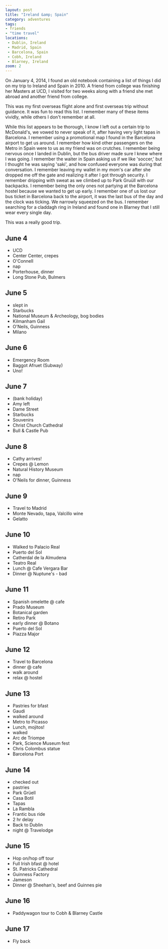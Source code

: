 ```yaml
---
layout: post
title: "Ireland &amp; Spain"
category: adventures
tags:
- friends
- "time travel"
locations:
 - Dublin, Ireland
 - Madrid, Spain
 - Barcelona, Spain
 - Cobh, Ireland
 - Blarney, Ireland
zoom: 2
---
```

<p class="lead pop-out">On January 4, 2014, I found an old notebook containing a list of things I did on my trip to Ireland and Spain in 2010. A friend from college was finishing her Masters at UCD, I visited for two weeks along with a friend she met abroad and another friend from college.</p>

This was my first overseas flight alone and first overseas trip without guidance.  It was fun to read this list. I remember many of these items vividly, while others I don't remember at all. 

While this list appears to be thorough, I know I left out a certain trip to McDonald's, we vowed to never speak of it, after having very light tapas in Barcelona. I remember using a promotional map I found in the Barcelona airport to get us around. I remember how kind other passengers on the Metro in Spain were to us as my friend was on crutches. I remember being nervous once I landed in Dublin, but the bus driver made sure I knew where I was going. I remember the waiter in Spain asking us if we like 'soccer,' but I thought he was saying 'saki', and how confused everyone was during that conversation. I remember leaving my wallet in my mom's car after she dropped me off the gate and realizing it after I got through security. I remember dripping with sweat as we climbed up to Park Gru&uuml;ll with our backpacks. I remember being the only ones not partying at the Barcelona hostel because we wanted to get up early. I remember one of us lost our bus ticket in Barcelona back to the airport, it was the last bus of the day and the clock was ticking. We narrowly squeezed on the bus. I remember searching for a claddagh ring in Ireland and found one in Blarney that I still wear every single day.

This was a really good trip.

## June 4
* UCD
* Center Center, crepes
* O'Connell
* nap
* Porterhouse, dinner
* Long Stone Pub, Bulmers

## June 5
* slept in
* Starbucks
* National Museum &amp; Archeology, bog bodies
* Kilmanham Gail
* O'Neils, Guinness
* Milano

## June 6
* Emergency Room
* Baggot Afruet (Subway)
* Uno!

## June 7
* (bank holiday)
* Amy left
* Dame Street
* Starbucks
* Souvenirs
* Christ Church Cathedral
* Bull &amp; Castle Pub

## June 8
* Cathy arrives!
* Crepes @ Lemon
* Natural History Museum
* nap
* O'Neils for dinner, Guinness

## June 9
* Travel to Madrid
* Monte Nevado, tapa, Valcillo wine
* Gelatto

## June 10
* Walked to Palacio Real
* Puerto del Sol
* Catherdal de la Almudena
* Teatro Real
* Lunch @ Cafe Vergara Bar
* Dinner @ Nuptune's - bad

## June 11
* Spanish omelette @ cafe
* Prado Museum
* Botanical garden
* Retiro Park
* early dinner @ Botano
* Puerto del Sol
* Piazza Major

## June 12
* Travel to Barcelona
* dinner @ cafe
* walk around
* relax @ hostel

## June 13
* Pastries for bfast
* Gaudi
* walked around
* Metro to Picasso
* Lunch, mojitos!
* walked
* Arc de Triompe
* Park, Science Museum fest
* Chris Colombus statue
* Barcelona Port

## June 14
* checked out
* pastries
* Park Gr&uuml;ell
* Casa Botil
* Tapas
* La Rambla
* Frantic bus ride
* 2 hr delay
* Back to Dublin
* night @ Travelodge

## June 15
* Hop on/hop off tour
* Full Irish bfast @ hotel
* St. Patricks Cathedral
* Guinness Factory
* Jameson
* Dinner @ Sheehan's, beef and Guinnes pie

## June 16
* Paddywagon tour to Cobh & Blarney Castle

## June 17
* Fly back